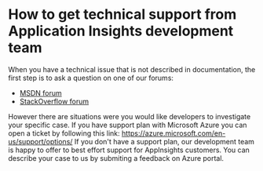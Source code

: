 <properties 
	pageTitle="How to get technical support from Application Insights development team" 
	description="When you have a case that requires special support from Application Insights development team, this is how you can submit the details to get support." 
	services="application-insights" 
  documentationCenter=""
	authors="albulank" 
	manager="abetaha"/>

<tags 
	ms.service="application-insights" 
	ms.workload="tbd" 
	ms.tgt_pltfrm="ibiza" 
	ms.devlang="na" 
	ms.topic="article" 
	ms.date="05/20/2016" 
	ms.author="albulank"/>
	
# How to get technical support from Application Insights development team
	
When you have a technical issue that is not described in documentation, the first step is to ask a question on one of our forums:

* [MSDN forum](https://social.msdn.microsoft.com/Forums/vstudio/en-US/home?forum=ApplicationInsights)
* [StackOverflow forum](http://stackoverflow.com/questions/tagged/ms-application-insights)
	
However there are situations were you would like developers to investigate your specific case. If you have support plan with Microsoft Azure you can open a ticket by following this link: https://azure.microsoft.com/en-us/support/options/
If you don't have a support plan, our development team is happy to offer to best effort support for AppInsights customers. You can describe your case to us by submiting a feedback on Azure portal.

